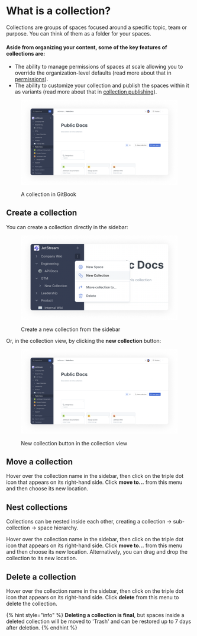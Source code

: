 # What is a collection?

Collections are groups of spaces focused around a specific topic, team or purpose. You can think of them as a folder for your spaces.&#x20;

#### Aside from organizing your content, some of the key features of collections are:

* The ability to manage permissions of spaces at scale allowing you to override the organization-level defaults (read more about that in [permissions](../../tour/member-management/permissions-and-inheritance.md)).
* The ability to customize your collection and publish the spaces within it as variants (read more about that in [collection publishing](../publishing/collection-publishing.md)).

<figure><img src="../../.gitbook/assets/collection.png" alt=""><figcaption><p>A collection in GitBook</p></figcaption></figure>

## Create a collection

You can create a collection directly in the sidebar:

<figure><img src="../../.gitbook/assets/new collection.png" alt=""><figcaption><p>Create a new collection from the sidebar</p></figcaption></figure>

Or, in the collection view, by clicking the **new collection** button:

<figure><img src="../../.gitbook/assets/collection.png" alt=""><figcaption><p>New collection button in the collection view</p></figcaption></figure>

## Move a collection

Hover over the collection name in the sidebar, then click on the triple dot icon that appears on its right-hand side. Click **move to...** from this menu and then choose its new location.

## Nest collections

Collections can be nested inside each other, creating a collection -> sub-collection -> space hierarchy.

Hover over the collection name in the sidebar, then click on the triple dot icon that appears on its right-hand side. Click **move to...** from this menu and then choose its new location. Alternatively, you can drag and drop the collection to its new location.

## Delete a collection

Hover over the collection name in the sidebar, then click on the triple dot icon that appears on its right-hand side. Click **delete** from this menu to delete the collection.

{% hint style="info" %}
**Deleting a collection is final**, but spaces inside a deleted collection will be moved to 'Trash' and can be restored up to 7 days after deletion.
{% endhint %}
